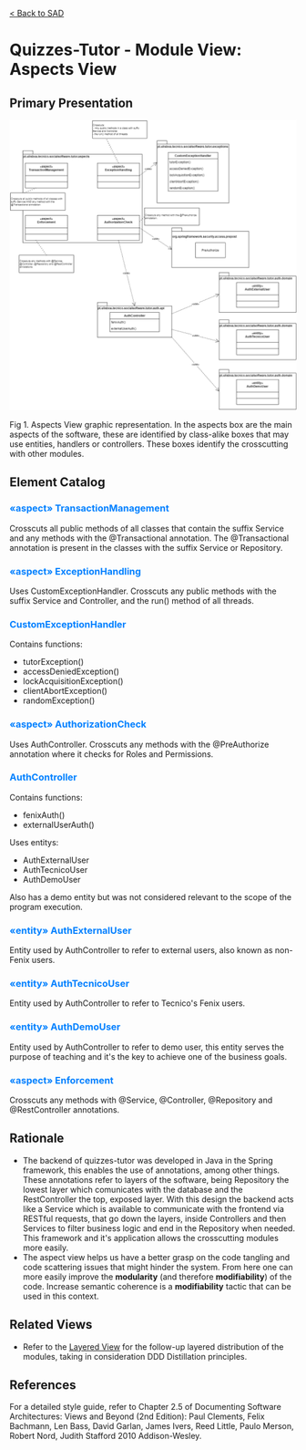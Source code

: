 [< Back to SAD](SAD.md)

# Quizzes-Tutor - Module View: Aspects View

## Primary Presentation

<img src="pictures/Aspects View.png" width="1200" >

Fig 1. Aspects View graphic representation. In the aspects box are the main aspects of the software, these are identified by class-alike boxes that may use entities, handlers or controllers. These boxes identify the crosscutting with other modules.

## Element Catalog

### <span style="color:#0080ff">«aspect» TransactionManagement</span>

Crosscuts all public methods of all classes that contain the suffix Service and any methods with the @Transactional annotation.
The @Transactional annotation is present in the classes with the suffix Service or Repository. 

### <span style="color:#0080ff">«aspect» ExceptionHandling</span>

Uses CustomExceptionHandler.
Crosscuts any public methods with the suffix Service and Controller, and the run() method of all threads.

### <span style="color:#0080ff">CustomExceptionHandler</span>

Contains functions:

* tutorException()
* accessDeniedException()
* lockAcquisitionException()
* clientAbortException()
* randomException()

### <span style="color:#0080ff">«aspect» AuthorizationCheck</span>

Uses AuthController.
Crosscuts any methods with the @PreAuthorize annotation where it checks for Roles and Permissions.

### <span style="color:#0080ff">AuthController</span>

Contains functions:

* fenixAuth()
* externalUserAuth()

Uses entitys:

* AuthExternalUser
* AuthTecnicoUser
* AuthDemoUser

Also has a demo entity but was not considered relevant to the scope of the program execution.

### <span style="color:#0080ff">«entity» AuthExternalUser</span>

Entity used by AuthController to refer to external users, also known as non-Fenix users.

### <span style="color:#0080ff">«entity» AuthTecnicoUser</span>

Entity used by AuthController to refer to Tecnico's Fenix users.

### <span style="color:#0080ff">«entity» AuthDemoUser</span>

Entity used by AuthController to refer to demo user, this entity serves the purpose of teaching and it's the key to achieve one of the business goals.

### <span style="color:#0080ff">«aspect» Enforcement</span>

Crosscuts any methods with @Service, @Controller, @Repository and @RestController annotations.

## Rationale

- The backend of quizzes-tutor was developed in Java in the Spring framework, this enables the use of annotations, among other things. These annotations refer to layers of the software, being Repository the lowest layer which comunicates with the database and the RestController the top, exposed layer. With this design the backend acts like a Service which is available to communicate with the frontend via RESTful requests, that go down the layers, inside Controllers and then Services to filter business logic and end in the Repository when needed. This framework and it's application allows the crosscutting modules more easily.
- The aspect view helps us have a better grasp on the code tangling and code scattering issues that might hinder the system. From here one can more easily improve the **modularity** (and therefore **modifiability**) of the code. Increase semantic coherence is a **modifiability** tactic that can be used in this context.

## Related Views

- Refer to the [Layered View](module_view_layered.md) for the follow-up layered distribution of the modules, taking in consideration DDD Distillation principles.

## References
For a detailed style guide, refer to Chapter 2.5 of Documenting Software Architectures: Views and Beyond (2nd Edition): Paul Clements, Felix Bachmann, Len Bass, David Garlan, James Ivers, Reed Little, Paulo Merson, Robert Nord, Judith Stafford 2010 Addison-Wesley.
